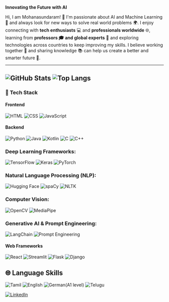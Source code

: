 **Innovating the Future with AI**

Hi, I am Mohanasundaram! 👋
I'm passionate about AI and Machine Learning 🤖 and always look for new ways to solve real world problems 🌍. I enjoy connecting with **tech enthusiasts** 💻 and **professionals worldwide** 🌐, learning from **professors 🎓 and global experts** 🌟 and exploring technologies across countries to keep improving my skills. I believe working together 🤝 and sharing knowledge 📚 can help us create a better and smarter future 🚀.

---------------------------------------------------------------------------------------------------------------------------------------------------------------------------------------------------------------------
![GitHub Stats](https://github-readme-stats.vercel.app/api?username=MOHANsundar007&show_icons=true&count_private=true&hide_title=true&bg_color=000000&text_color=ffffff&icon_color=ffffff&border_radius=10)
![Top Langs](https://github-readme-stats.vercel.app/api/top-langs/?username=MOHANsundar007&layout=compact&bg_color=000000&text_color=ffffff&icon_color=ffffff&border_radius=10)
---------------------------------------------------------------------------------------------------------------------------------------------------------------------------------------------------------------------

### 🚀 **Tech Stack**

#### **Frontend**
![HTML](https://img.shields.io/badge/HTML-E34F26?style=for-the-badge&logo=html5&logoColor=white) 
![CSS](https://img.shields.io/badge/CSS-1572B6?style=for-the-badge&logo=css3&logoColor=white) 
![JavaScript](https://img.shields.io/badge/JavaScript-F7DF1E?style=for-the-badge&logo=javascript&logoColor=black) 

#### **Backend**
![Python](https://img.shields.io/badge/Python-3776AB?style=for-the-badge&logo=python&logoColor=white) 
![Java](https://img.shields.io/badge/Java-007396?style=for-the-badge&logo=java&logoColor=white)
![Kotlin](https://img.shields.io/badge/Kotlin-7F52FF?style=for-the-badge&logo=kotlin&logoColor=white)
![C](https://img.shields.io/badge/C-00599C?style=flat&logo=c&logoColor=white)
![C++](https://img.shields.io/badge/C++-00599C?style=flat&logo=cplusplus&logoColor=white)

### **Deep Learning Frameworks**:
![TensorFlow](https://img.shields.io/badge/TensorFlow-FF6F00?style=flat&logo=tensorflow&logoColor=white)
![Keras](https://img.shields.io/badge/Keras-D00000?style=flat&logo=keras&logoColor=white)
![PyTorch](https://img.shields.io/badge/PyTorch-EE4C2C?style=flat&logo=pytorch&logoColor=white)

### **Natural Language Processing (NLP)**:
![Hugging Face](https://img.shields.io/badge/Hugging_Face-00B8D9?style=flat&logo=huggingface&logoColor=white)
![spaCy](https://img.shields.io/badge/spaCy-2A6C64?style=flat&logo=spacy&logoColor=white)
![NLTK](https://img.shields.io/badge/NLTK-2A8D2F?style=flat&logo=nltk&logoColor=white)

### **Computer Vision**:
![OpenCV](https://img.shields.io/badge/OpenCV-5C3EE8?style=flat&logo=opencv&logoColor=white)
![MediaPipe](https://img.shields.io/badge/MediaPipe-00BFAE?style=flat&logo=mediapipe&logoColor=white)

### **Generative AI & Prompt Engineering**:
![LangChain](https://img.shields.io/badge/LangChain-000000?style=flat&logo=langchain&logoColor=white)
![Prompt Engineering](https://img.shields.io/badge/Prompt_Engineering-FF4B4B?style=flat&logo=openai&logoColor=white)

#### **Web Frameworks**
![React](https://img.shields.io/badge/React-61DAFB?style=flat&logo=react&logoColor=black) 
![Streamlit](https://img.shields.io/badge/Streamlit-FF4B4B?style=flat&logo=streamlit&logoColor=white) 
![Flask](https://img.shields.io/badge/Flask-000000?style=flat&logo=flask&logoColor=white) 
![Django](https://img.shields.io/badge/Django-092E20?style=flat&logo=django&logoColor=white) 

## 🌐 Language Skills
![Tamil](https://img.shields.io/badge/-Tamil-FF5722?style=flat&logo=googletranslate&logoColor=white)
![English](https://img.shields.io/badge/-English-007ACC?style=flat&logo=googletranslate&logoColor=white)
![German(A1 level)](https://img.shields.io/badge/-German(A1)-FFCE00?style=flat&logo=googletranslate&logoColor=black)
![Telugu](https://img.shields.io/badge/-Telugu-2196F3?style=flat&logo=googletranslate&logoColor=white)


[![LinkedIn](https://img.shields.io/badge/LinkedIn-0077B5?style=for-the-badge&logo=linkedin&logoColor=white)](https://www.linkedin.com/in/mohanasundaram-g-ai-ml-387b77259)




